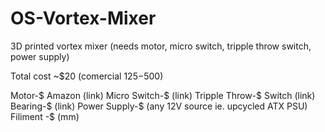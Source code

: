 OS-Vortex-Mixer
===============

3D printed vortex mixer (needs motor, micro switch, tripple throw switch, power supply)

Total cost ~$20 (comercial $125 -$500)

Motor-$ Amazon (link)
Micro Switch-$ (link)
Tripple Throw-$ Switch (link)
Bearing-$ (link)
Power Supply-$ (any 12V source ie. upcycled ATX PSU)
Filiment -$ (mm)
